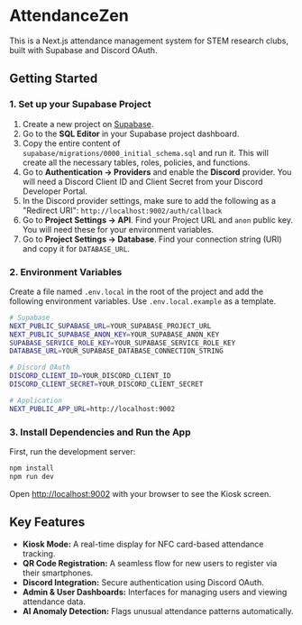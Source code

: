 # AttendanceZen

This is a Next.js attendance management system for STEM research clubs, built with Supabase and Discord OAuth.

## Getting Started

### 1. Set up your Supabase Project

1.  Create a new project on [Supabase](https://supabase.com).
2.  Go to the **SQL Editor** in your Supabase project dashboard.
3.  Copy the entire content of `supabase/migrations/0000_initial_schema.sql` and run it. This will create all the necessary tables, roles, policies, and functions.
4.  Go to **Authentication -> Providers** and enable the **Discord** provider. You will need a Discord Client ID and Client Secret from your Discord Developer Portal.
5.  In the Discord provider settings, make sure to add the following as a "Redirect URI": `http://localhost:9002/auth/callback`
6.  Go to **Project Settings -> API**. Find your Project URL and `anon` public key. You will need these for your environment variables.
7.  Go to **Project Settings -> Database**. Find your connection string (URI) and copy it for `DATABASE_URL`.

### 2. Environment Variables

Create a file named `.env.local` in the root of the project and add the following environment variables. Use `.env.local.example` as a template.

```bash
# Supabase
NEXT_PUBLIC_SUPABASE_URL=YOUR_SUPABASE_PROJECT_URL
NEXT_PUBLIC_SUPABASE_ANON_KEY=YOUR_SUPABASE_ANON_KEY
SUPABASE_SERVICE_ROLE_KEY=YOUR_SUPABASE_SERVICE_ROLE_KEY
DATABASE_URL=YOUR_SUPABASE_DATABASE_CONNECTION_STRING

# Discord OAuth
DISCORD_CLIENT_ID=YOUR_DISCORD_CLIENT_ID
DISCORD_CLIENT_SECRET=YOUR_DISCORD_CLIENT_SECRET

# Application
NEXT_PUBLIC_APP_URL=http://localhost:9002
```

### 3. Install Dependencies and Run the App

First, run the development server:

```bash
npm install
npm run dev
```

Open [http://localhost:9002](http://localhost:9002) with your browser to see the Kiosk screen.

## Key Features

*   **Kiosk Mode:** A real-time display for NFC card-based attendance tracking.
*   **QR Code Registration:** A seamless flow for new users to register via their smartphones.
*   **Discord Integration:** Secure authentication using Discord OAuth.
*   **Admin & User Dashboards:** Interfaces for managing users and viewing attendance data.
*   **AI Anomaly Detection:** Flags unusual attendance patterns automatically.
